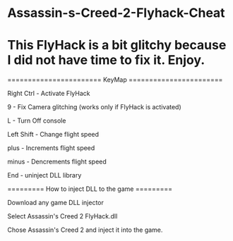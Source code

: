 # Assassin-s-Creed-2-Flyhack-Cheat
# This FlyHack is a bit glitchy because I did not have time to fix it. Enjoy.
======================= KeyMap =======================

Right Ctrl - Activate FlyHack

9 - Fix Camera glitching (works only if FlyHack is activated)

L - Turn Off console

Left Shift - Change flight speed

plus - Increments flight speed

minus - Dencrements flight speed

End - uninject DLL library

========= How to inject DLL to the game =========

Download any game DLL injector

Select Assassin's Creed 2 FlyHack.dll

Chose Assassin's Creed 2 and inject it into the game.





